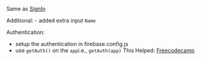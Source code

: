 Same as [SignIn](../SignIn/)

Additional:
    - added extra input `Name`  

Authentication:
- setup the authentication in firebase.config.js
- use `getAuth()` on the `app`i.e., `getAuth(app)`
This Helped: [Freecodecamp](https://www.freecodecamp.org/news/use-firebase-authentication-in-a-react-app/)
